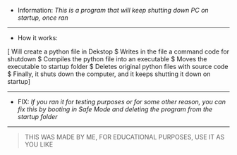 - Information:
*This is a program that will keep shutting down PC on startup, once ran*
______________________________________________________________________
- How it works:

[ Will create a python file in Dekstop
$ Writes in the file a command code for shutdown
$ Compiles the python file into an executable
$ Moves the executable to startup folder
$ Deletes original python files with source code
$ Finally, it shuts down the computer, and it keeps shutting it down on startup]
_______________________________________________________________________________
- FIX:
*If you ran it for testing purposes or for some other reason, you can fix this by booting in Safe Mode and deleting the program from the startup folder*
_________________________________________________________________
> THIS WAS MADE BY ME, FOR EDUCATIONAL PURPOSES, USE IT AS YOU LIKE
